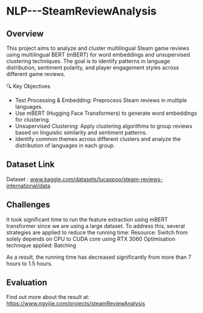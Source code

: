 # NLP---SteamReviewAnalysis

## Overview
This project aims to analyze and cluster multilingual Steam game reviews using multilingual BERT (mBERT) for word embeddings and unsupervised clustering techniques. The goal is to identify patterns in language distribution, sentiment polarity, and player engagement styles across different game reviews.

🔍 Key Objectives
- Text Processing & Embedding: Preprocess Steam reviews in multiple languages.
- Use mBERT (Hugging Face Transformers) to generate word embeddings for clustering.
- Unsupervised Clustering: Apply clustering algorithms to group reviews based on linguistic similarity and sentiment patterns.
- Identify common themes across different clusters and analyze the distribution of languages in each group.

## Dataset Link
Dataset : www.kaggle.com/datasets/lucaspoo/steam-reviews-international/data

## Challenges
It took significant time to run the feature extraction using mBERT transformer since we are using a large dataset. To address this, several strategies are applied to reduce the running time:
Resource: Switch from solely depends on CPU to CUDA core using RTX 3060
Optimisation technique applied: Batching

As a result, the running time has decreased significantly from more than 7 hours to 1.5 hours.

## Evaluation
Find out more about the result at: https://www.ngyijie.com/projects/steamReviewAnalysis
